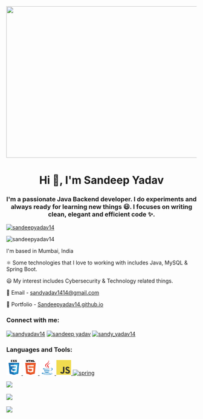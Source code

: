 <img align="" width="1000" height="400" src="https://www.mo.agency/hubfs/So%20you%20want%20to%20be%20a%20web%20developer.png" alt="">
<h1 align="center">Hi 👋, I'm Sandeep Yadav</h1>

<h3 align="center">I'm a passionate Java Backend  developer. I do experiments and always ready for learning new things 😃. I focuses on writing clean, elegant and efficient code ✨.</h3>
<p align="left"> <a href="https://github.com/ryo-ma/github-profile-trophy"><img src="https://github-profile-trophy.vercel.app/?username=sandeepyadav14" alt="sandeepyadav14" /></a> </p>
<img align="right" width="400" src="https://cdn.dribbble.com/users/1162077/screenshots/3848914/programmer.gif" alt="">


<p align="left"> <img src="https://komarev.com/ghpvc/?username=sandeepyadav14&label=Profile%20views&color=0e75b6&style=flat" alt="sandeepyadav14" /> </p>

I'm based in Mumbai, India

⚛️ Some technologies that I love to working with includes Java, MySQL & Spring Boot.

😃 My interest includes Cybersecurity & Technology related things.

📧 Email - sandyadav1414@gmail.com

💼 Portfolio - [Sandeepyadav14.github.io](https://Sandeepyadav14.github.io)


<h3 align="left">Connect with me:</h3>
<p align="left">
<a href="https://twitter.com/sandyadav14" target="blank"><img align="center" src="https://raw.githubusercontent.com/rahuldkjain/github-profile-readme-generator/master/src/images/icons/Social/twitter.svg" alt="sandyadav14" height="30" width="40" /></a>
<a href="https://www.linkedin.com/in/sandeep-yadav-002b14237/" target="blank"><img align="center" src="https://raw.githubusercontent.com/rahuldkjain/github-profile-readme-generator/master/src/images/icons/Social/linked-in-alt.svg" alt="sandeep yadav" height="30" width="40" /></a>
<a href="https://instagram.com/sandy_yadav14" target="blank"><img align="center" src="https://raw.githubusercontent.com/rahuldkjain/github-profile-readme-generator/master/src/images/icons/Social/instagram.svg" alt="sandy_yadav14" height="30" width="40" /></a>
</p>

<h3 align="left">Languages and Tools:</h3>
<p align="left"> <a href="https://www.w3schools.com/css/" target="_blank" rel="noreferrer"> <img src="https://raw.githubusercontent.com/devicons/devicon/master/icons/css3/css3-original-wordmark.svg" alt="css3" width="40" height="40"/> </a> <a href="https://www.w3.org/html/" target="_blank" rel="noreferrer"> <img src="https://raw.githubusercontent.com/devicons/devicon/master/icons/html5/html5-original-wordmark.svg" alt="html5" width="40" height="40"/> </a> <a href="https://www.java.com" target="_blank" rel="noreferrer"> <img src="https://raw.githubusercontent.com/devicons/devicon/master/icons/java/java-original.svg" alt="java" width="40" height="40"/> </a> <a href="https://developer.mozilla.org/en-US/docs/Web/JavaScript" target="_blank" rel="noreferrer"> <img src="https://raw.githubusercontent.com/devicons/devicon/master/icons/javascript/javascript-original.svg" alt="javascript" width="40" height="40"/> </a> <a href="https://spring.io/" target="_blank" rel="noreferrer"> <img src="https://www.vectorlogo.zone/logos/springio/springio-icon.svg" alt="spring" width="40" height="40"/> </a> </p>

![](https://github-readme-stats.vercel.app/api?username=sandeepyadav14&theme=react&hide_border=false&include_all_commits=true&count_private=false)<br/>

![](https://github-readme-streak-stats.herokuapp.com/?user=sandeepyadav14&theme=react&hide_border=false)<br/>

![](https://github-readme-stats.vercel.app/api/top-langs/?username=sandeepyadav14&theme=react&hide_border=false&include_all_commits=true&count_private=false&layout=compact)

